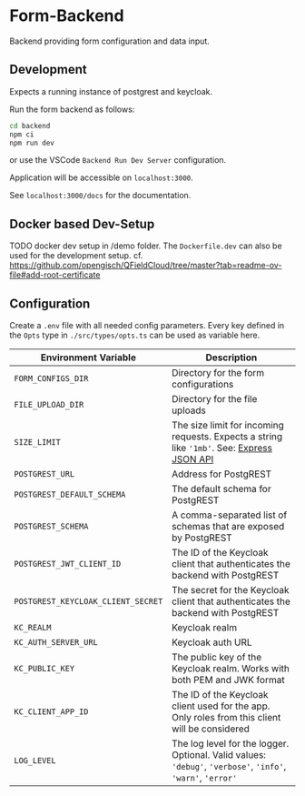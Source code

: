 # Form-Backend

Backend providing form configuration and data input.

## Development

Expects a running instance of postgrest and keycloak.

Run the form backend as follows:

```bash
cd backend
npm ci
npm run dev
```

or use the VSCode `Backend Run Dev Server` configuration.

Application will be accessible on `localhost:3000`.

See `localhost:3000/docs` for the documentation.

## Docker based Dev-Setup
TODO docker dev setup in /demo folder.
The `Dockerfile.dev` can also be used for the development setup.
cf. https://github.com/opengisch/QFieldCloud/tree/master?tab=readme-ov-file#add-root-certificate

## Configuration

Create a `.env` file with all needed config parameters. Every key
defined in the `Opts` type in `./src/types/opts.ts` can be used as
variable here.

| **Environment Variable**                  | **Description**                                                                                                                                           |
|------------------------------------------|-----------------------------------------------------------------------------------------------------------------------------------------------------------|
| `FORM_CONFIGS_DIR`                        | Directory for the form configurations                                                                                                                     |
| `FILE_UPLOAD_DIR`                         | Directory for the file uploads                                                                                                                            |
| `SIZE_LIMIT`                              | The size limit for incoming requests. Expects a string like `'1mb'`. See: [Express JSON API](https://expressjs.com/en/4x/api.html#express.json)         |
| `POSTGREST_URL`                           | Address for PostgREST                                                                                                                                     |
| `POSTGREST_DEFAULT_SCHEMA`                | The default schema for PostgREST                                                                                                                          |
| `POSTGREST_SCHEMA`                        | A comma-separated list of schemas that are exposed by PostgREST                                                                                           |
| `POSTGREST_JWT_CLIENT_ID`                 | The ID of the Keycloak client that authenticates the backend with PostgREST                                                                               |
| `POSTGREST_KEYCLOAK_CLIENT_SECRET`        | The secret for the Keycloak client that authenticates the backend with PostgREST                                                                          |
| `KC_REALM`                                | Keycloak realm                                                                                                                                            |
| `KC_AUTH_SERVER_URL`                      | Keycloak auth URL                                                                                                                                         |
| `KC_PUBLIC_KEY`                           | The public key of the Keycloak realm. Works with both PEM and JWK format                                                                                  |
| `KC_CLIENT_APP_ID`                        | The ID of the Keycloak client used for the app. Only roles from this client will be considered                                                           |
| `LOG_LEVEL`                               | The log level for the logger. Optional. Valid values: `'debug'`, `'verbose'`, `'info'`, `'warn'`, `'error'`                                              |
